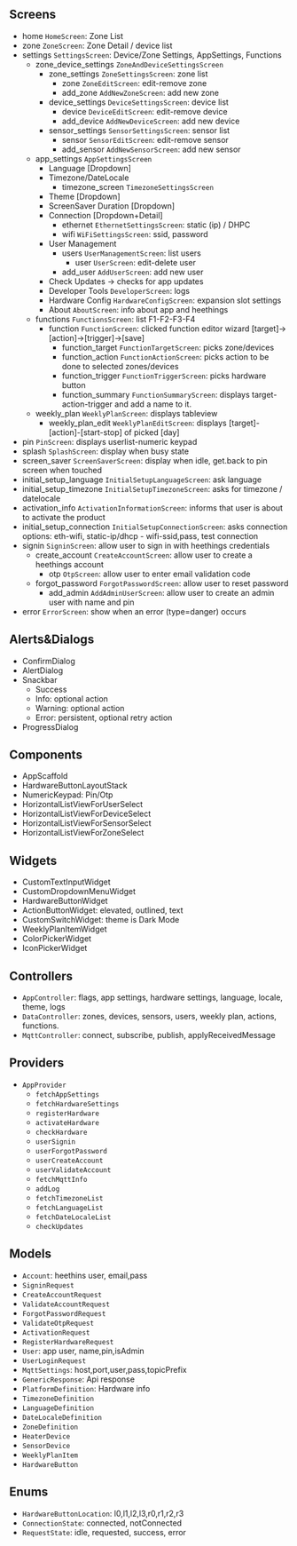 ## Screens
- home  `HomeScreen`: Zone List
- zone `ZoneScreen`: Zone Detail / device list
- settings `SettingsScreen`: Device/Zone Settings, AppSettings, Functions
    - zone_device_settings `ZoneAndDeviceSettingsScreen`
        - zone_settings `ZoneSettingsScreen`: zone list
            - zone `ZoneEditScreen`: edit-remove zone
            - add_zone `AddNewZoneScreen`: add new zone
        - device_settings `DeviceSettingsScreen`: device list
            - device `DeviceEditScreen`: edit-remove device
            - add_device `AddNewDeviceScreen`: add new device
        - sensor_settings `SensorSettingsScreen`: sensor list
            - sensor `SensorEditScreen`: edit-remove sensor
            - add_sensor `AddNewSensorScreen`: add new sensor
    - app_settings `AppSettingsScreen`
        - Language [Dropdown]
        - Timezone/DateLocale
            - timezone_screen `TimezoneSettingsScreen`
        - Theme [Dropdown]
        - ScreenSaver Duration [Dropdown]
        - Connection [Dropdown+Detail]
            - ethernet `EthernetSettingsScreen`: static (ip) / DHPC
            - wifi `WiFiSettingsScreen`: ssid, password
        - User Management
            - users `UserManagementScreen`: list users
                - user `UserScreen`: edit-delete user
            - add_user `AddUserScreen`: add new user
        - Check Updates -> checks for app updates
        - Developer Tools `DeveloperScreen`: logs
        - Hardware Config `HardwareConfigScreen`: expansion slot settings
        - About `AboutScreen`: info about app and heethings
    - functions `FunctionsScreen`: list F1-F2-F3-F4
        - function `FunctionScreen`: clicked function editor wizard [target]->[action]->[trigger]->[save]
            - function_target `FunctionTargetScreen`: picks zone/devices
            - function_action `FunctionActionScreen`: picks action to be done to selected zones/devices
            - function_trigger `FunctionTriggerScreen`: picks hardware button
            - function_summary `FunctionSummaryScreen`: displays target-action-trigger and add a name to it.
    - weekly_plan `WeeklyPlanScreen`: displays tableview
        - weekly_plan_edit `WeeklyPlanEditScreen`: displays [target]-[action]-[start-stop] of picked [day]
- pin `PinScreen`: displays userlist-numeric keypad
- splash `SplashScreen`: display when busy state
- screen_saver `ScreenSaverScreen`: display when idle, get.back to pin screen when touched
- initial_setup_language `InitialSetupLanguageScreen`: ask language
- initial_setup_timezone `InitialSetupTimezoneScreen`: asks for timezone / datelocale
- activation_info `ActivationInformationScreen`: informs  that user is about to activate the product
- initial_setup_connection  `InitialSetupConnectionScreen`: asks connection options: eth-wifi, static-ip/dhcp - wifi-ssid,pass, test connection
- signin `SigninScreen`: allow user to sign in with heethings credentials
    - create_account `CreateAccountScreen`: allow user to create a heethings account
        - otp `OtpScreen`: allow user to enter email validation code
    - forgot_password `ForgotPasswordScreen`: allow user to reset password
        - add_admin `AddAdminUserScreen`: allow user to create an admin user with name and pin
- error `ErrorScreen`: show when an error (type=danger) occurs

        
        
## Alerts&Dialogs
- ConfirmDialog
- AlertDialog
- Snackbar
    - Success
    - Info: optional action
    - Warning: optional action
    - Error: persistent, optional retry action
- ProgressDialog

## Components
- AppScaffold
- HardwareButtonLayoutStack
- NumericKeypad: Pin/Otp
- HorizontalListViewForUserSelect
- HorizontalListViewForDeviceSelect
- HorizontalListViewForSensorSelect
- HorizontalListViewForZoneSelect

## Widgets
- CustomTextInputWidget
- CustomDropdownMenuWidget
- HardwareButtonWidget
- ActionButtonWidget: elevated, outlined, text
- CustomSwitchWidget: theme is Dark Mode
- WeeklyPlanItemWidget
- ColorPickerWidget
- IconPickerWidget

## Controllers
- `AppController`: flags, app settings, hardware settings, language, locale, theme, logs
- `DataController`: zones, devices, sensors, users, weekly plan, actions, functions.
- `MqttController`: connect, subscribe, publish, applyReceivedMessage

## Providers
- `AppProvider`
    - `fetchAppSettings`
    - `fetchHardwareSettings`
    - `registerHardware`
    - `activateHardware`
    - `checkHardware`
    - `userSignin`
    - `userForgotPassword`
    - `userCreateAccount`
    - `userValidateAccount`
    - `fetchMqttInfo`
    - `addLog`
    - `fetchTimezoneList`
    - `fetchLanguageList`
    - `fetchDateLocaleList`
    - `checkUpdates`

## Models
- `Account`: heethins user, email,pass
- `SigninRequest`
- `CreateAccountRequest`
- `ValidateAccountRequest`
- `ForgotPasswordRequest`
- `ValidateOtpRequest`
- `ActivationRequest`
- `RegisterHardwareRequest`
- `User`: app user, name,pin,isAdmin
- `UserLoginRequest`
- `MqttSettings`: host,port,user,pass,topicPrefix
- `GenericResponse`: Api response
- `PlatformDefinition`: Hardware info
- `TimezoneDefinition`
- `LanguageDefinition`
- `DateLocaleDefinition`
- `ZoneDefinition`
- `HeaterDevice`
- `SensorDevice`
- `WeeklyPlanItem`
- `HardwareButton`

## Enums
- `HardwareButtonLocation`: l0,l1,l2,l3,r0,r1,r2,r3
- `ConnectionState`: connected, notConnected
- `RequestState`: idle, requested, success, error
